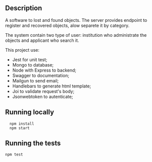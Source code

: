 ## Description

A software to lost and found objects.
The server provides endpoint to register and recovered objects, alow separete it by category.

The system contain two type of user: institution who administrate the objects and applicant who search it.

This project use:

- Jest for unit test;
- Mongo to database;
- Node with Express to backend;
- Swagger to documentation;
- Mailgun to send email;
- Handlebars to generate html template;
- Joi to validate request's body;
- Jsonwebtoken to autenticate;

## Running locally
```
  npm install
  npm start
```
## Running the tests
```
npm test
```